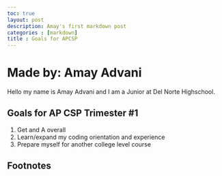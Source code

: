 ```yaml
---
toc: true 
layout: post
description: Amay's first markdown post
categories : [markdown]
title : Goals for APCSP
---
```

# Made by: Amay Advani

Hello my name is Amay Advani and I am a Junior at Del Norte Highschool.

<!--`I am in period 3 with Mr. Morty!!`

[link_to_my_blog](https://amayadvani.github.io/fastpages/) -->

## Goals for AP CSP Trimester #1

1. Get and A overall
2. Learn/expand my coding orientation and experience
3. Prepare myself for another college level course

<!-- > > quotation
// {% include alert.html text="You can include alerts!!!!!!!!!!!" %}

// ## Table

// | Column 1 | Column 2 |
// |-|-|
// | A thing | Another thing |
--> 

## Footnotes


[^1]: I love APCSP!
